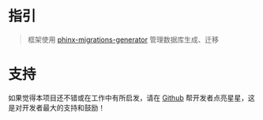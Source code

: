 # 指引

> 框架使用 [phinx-migrations-generator](https://github.com/odan/phinx-migrations-generator) 管理数据库生成、迁移



# 支持

如果觉得本项目还不错或在工作中有所启发，请在 [Github](https://github.com/SeventColourStone/StoneAdmin) 帮开发者点亮星星，这是对开发者最大的支持和鼓励！